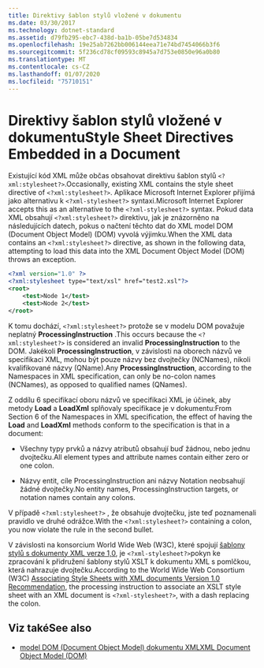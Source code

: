 ```yaml
---
title: Direktivy šablon stylů vložené v dokumentu
ms.date: 03/30/2017
ms.technology: dotnet-standard
ms.assetid: d79fb295-ebc7-438d-ba1b-05be7d534834
ms.openlocfilehash: 19e25ab7262bb006144eea71e74bd7454066b3f6
ms.sourcegitcommit: 5f236cd78cf09593c8945a7d753e0850e96a0b80
ms.translationtype: MT
ms.contentlocale: cs-CZ
ms.lasthandoff: 01/07/2020
ms.locfileid: "75710151"
---
```

# <a name="style-sheet-directives-embedded-in-a-document"></a><span data-ttu-id="14615-102">Direktivy šablon stylů vložené v dokumentu</span><span class="sxs-lookup"><span data-stu-id="14615-102">Style Sheet Directives Embedded in a Document</span></span>

<span data-ttu-id="14615-103">Existující kód XML může občas obsahovat direktivu šablon stylů `<?xml:stylesheet?>`.</span><span class="sxs-lookup"><span data-stu-id="14615-103">Occasionally, existing XML contains the style sheet directive of `<?xml:stylesheet?>`.</span></span> <span data-ttu-id="14615-104">Aplikace Microsoft Internet Explorer přijímá jako alternativu k `<?xml-stylesheet?>` syntaxi.</span><span class="sxs-lookup"><span data-stu-id="14615-104">Microsoft Internet Explorer accepts this as an alternative to the `<?xml-stylesheet?>` syntax.</span></span> <span data-ttu-id="14615-105">Pokud data XML obsahují `<?xml:stylesheet?>` direktivu, jak je znázorněno na následujících datech, pokus o načtení těchto dat do XML model DOM (Document Object Model) (DOM) vyvolá výjimku.</span><span class="sxs-lookup"><span data-stu-id="14615-105">When the XML data contains an `<?xml:stylesheet?>` directive, as shown in the following data, attempting to load this data into the XML Document Object Model (DOM) throws an exception.</span></span>

```xml
<?xml version="1.0" ?>
<?xml:stylesheet type="text/xsl" href="test2.xsl"?>
<root>
    <test>Node 1</test>
    <test>Node 2</test>
</root>
```

<span data-ttu-id="14615-106">K tomu dochází, `<?xml:stylesheet?>` protože se v modelu DOM považuje neplatný **ProcessingInstruction** .</span><span class="sxs-lookup"><span data-stu-id="14615-106">This occurs because the `<?xml:stylesheet?>` is considered an invalid **ProcessingInstruction** to the DOM.</span></span> <span data-ttu-id="14615-107">Jakékoli **ProcessingInstruction**, v závislosti na oborech názvů ve specifikaci XML, mohou být pouze názvy bez dvojtečky (NCNames), nikoli kvalifikované názvy (QName).</span><span class="sxs-lookup"><span data-stu-id="14615-107">Any **ProcessingInstruction**, according to the Namespaces in XML specification, can only be no-colon names (NCNames), as opposed to qualified names (QNames).</span></span>

<span data-ttu-id="14615-108">Z oddílu 6 specifikací oboru názvů ve specifikaci XML je účinek, aby metody **Load** a **LoadXml** splňovaly specifikace je v dokumentu:</span><span class="sxs-lookup"><span data-stu-id="14615-108">From Section 6 of the Namespaces in XML specification, the effect of having the **Load** and **LoadXml** methods conform to the specification is that in a document:</span></span>

- <span data-ttu-id="14615-109">Všechny typy prvků a názvy atributů obsahují buď žádnou, nebo jednu dvojtečku.</span><span class="sxs-lookup"><span data-stu-id="14615-109">All element types and attribute names contain either zero or one colon.</span></span>

- <span data-ttu-id="14615-110">Názvy entit, cíle ProcessingInstruction ani názvy Notation neobsahují žádné dvojtečky.</span><span class="sxs-lookup"><span data-stu-id="14615-110">No entity names, ProcessingInstruction targets, or notation names contain any colons.</span></span>

<span data-ttu-id="14615-111">V případě `<?xml:stylesheet?>` , že obsahuje dvojtečku, jste teď poznamenali pravidlo ve druhé odrážce.</span><span class="sxs-lookup"><span data-stu-id="14615-111">With the `<?xml:stylesheet?>` containing a colon, you now violate the rule in the second bullet.</span></span>

<span data-ttu-id="14615-112">V závislosti na konsorcium World Wide Web (W3C), které spojují [šablony stylů s dokumenty XML verze 1,0](https://www.w3.org/TR/xml-stylesheet/), je `<?xml-stylesheet?>`pokyn ke zpracování k přidružení šablony stylů XSLT k dokumentu XML s pomlčkou, která nahrazuje dvojtečku.</span><span class="sxs-lookup"><span data-stu-id="14615-112">According to the World Wide Web Consortium (W3C) [Associating Style Sheets with XML documents Version 1.0 Recommendation](https://www.w3.org/TR/xml-stylesheet/),  the processing instruction to associate an XSLT style sheet with an XML document is `<?xml-stylesheet?>`, with a dash replacing the colon.</span></span>

## <a name="see-also"></a><span data-ttu-id="14615-113">Viz také</span><span class="sxs-lookup"><span data-stu-id="14615-113">See also</span></span>

- [<span data-ttu-id="14615-114">model DOM (Document Object Model) dokumentu XML</span><span class="sxs-lookup"><span data-stu-id="14615-114">XML Document Object Model (DOM)</span></span>](xml-document-object-model-dom.md)
